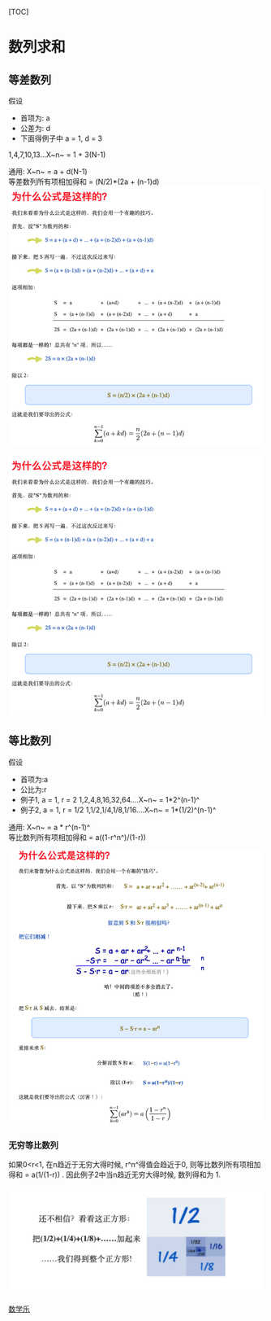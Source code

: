 [TOC]
# 数列求和
## 等差数列
假设  
* 首项为: a
* 公差为: d 
* 下面得例子中 a = 1, d = 3
  

1,4,7,10,13...X~n~  = 1  + 3(N-1)  

通用: X~n~  = a  + d(N-1)  
等差数列所有项相加得和 = (N/2)*(2a + (n-1)d)  
![arithmeticProgression.png](https://github.com/sayaHuang/algorithm008-class02/raw/master/images/arithmeticProgression.png)

![arithmeticProgression.png](../images/arithmeticProgression.png)

## 等比数列
假设  
* 首项为:a
* 公比为:r
* 例子1, a = 1, r = 2
1,2,4,8,16,32,64....X~n~  = 1*2^(n-1)^  
* 例子2, a = 1, r = 1/2
1,1/2,1/4,1/8,1/16....X~n~  = 1*(1/2)^(n-1)^  

 通用: X~n~  = a * r^(n-1)^    
 等比数列所有项相加得和 = a((1-r^n^)/(1-r))   

![geometricProgression.png](../images/geometricProgression.png)

### 无穷等比数列
如果0<r<1, 在n趋近于无穷大得时候, r^n^得值会趋近于0,  则等比数列所有项相加得和 = a(1/(1-r)) .
因此例子2中当n趋近无穷大得时候,  数列得和为 1.  

![listAllAddEqualToOne.png](../images/listAllAddEqualToOne.png)

[数学乐](https://www.shuxuele.com/search/search.html?query=等差数列&submit=&search=1#ff)